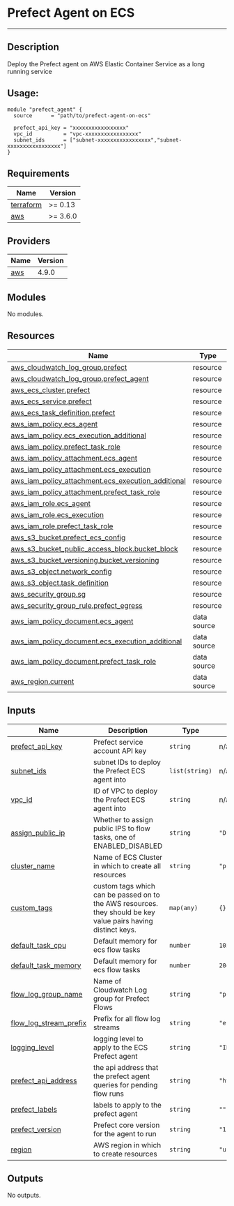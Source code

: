 # Prefect Agent on ECS

---

## Description

Deploy the Prefect agent on AWS Elastic Container Service as a long running service

## Usage:

```
module "prefect_agent" {
  source      = "path/to/prefect-agent-on-ecs"

  prefect_api_key = "xxxxxxxxxxxxxxxxx"
  vpc_id          = "vpc-xxxxxxxxxxxxxxxxx"
  subnet_ids      = ["subnet-xxxxxxxxxxxxxxxxx","subnet-xxxxxxxxxxxxxxxxx"]
}
```

<!-- BEGIN_TF_DOCS -->
## Requirements

| Name | Version |
|------|---------|
| <a name="requirement_terraform"></a> [terraform](#requirement\_terraform) | >= 0.13 |
| <a name="requirement_aws"></a> [aws](#requirement\_aws) | >= 3.6.0 |

## Providers

| Name | Version |
|------|---------|
| <a name="provider_aws"></a> [aws](#provider\_aws) | 4.9.0 |

## Modules

No modules.

## Resources

| Name | Type |
|------|------|
| [aws_cloudwatch_log_group.prefect](https://registry.terraform.io/providers/hashicorp/aws/latest/docs/resources/cloudwatch_log_group) | resource |
| [aws_cloudwatch_log_group.prefect_agent](https://registry.terraform.io/providers/hashicorp/aws/latest/docs/resources/cloudwatch_log_group) | resource |
| [aws_ecs_cluster.prefect](https://registry.terraform.io/providers/hashicorp/aws/latest/docs/resources/ecs_cluster) | resource |
| [aws_ecs_service.prefect](https://registry.terraform.io/providers/hashicorp/aws/latest/docs/resources/ecs_service) | resource |
| [aws_ecs_task_definition.prefect](https://registry.terraform.io/providers/hashicorp/aws/latest/docs/resources/ecs_task_definition) | resource |
| [aws_iam_policy.ecs_agent](https://registry.terraform.io/providers/hashicorp/aws/latest/docs/resources/iam_policy) | resource |
| [aws_iam_policy.ecs_execution_additional](https://registry.terraform.io/providers/hashicorp/aws/latest/docs/resources/iam_policy) | resource |
| [aws_iam_policy.prefect_task_role](https://registry.terraform.io/providers/hashicorp/aws/latest/docs/resources/iam_policy) | resource |
| [aws_iam_policy_attachment.ecs_agent](https://registry.terraform.io/providers/hashicorp/aws/latest/docs/resources/iam_policy_attachment) | resource |
| [aws_iam_policy_attachment.ecs_execution](https://registry.terraform.io/providers/hashicorp/aws/latest/docs/resources/iam_policy_attachment) | resource |
| [aws_iam_policy_attachment.ecs_execution_additional](https://registry.terraform.io/providers/hashicorp/aws/latest/docs/resources/iam_policy_attachment) | resource |
| [aws_iam_policy_attachment.prefect_task_role](https://registry.terraform.io/providers/hashicorp/aws/latest/docs/resources/iam_policy_attachment) | resource |
| [aws_iam_role.ecs_agent](https://registry.terraform.io/providers/hashicorp/aws/latest/docs/resources/iam_role) | resource |
| [aws_iam_role.ecs_execution](https://registry.terraform.io/providers/hashicorp/aws/latest/docs/resources/iam_role) | resource |
| [aws_iam_role.prefect_task_role](https://registry.terraform.io/providers/hashicorp/aws/latest/docs/resources/iam_role) | resource |
| [aws_s3_bucket.prefect_ecs_config](https://registry.terraform.io/providers/hashicorp/aws/latest/docs/resources/s3_bucket) | resource |
| [aws_s3_bucket_public_access_block.bucket_block](https://registry.terraform.io/providers/hashicorp/aws/latest/docs/resources/s3_bucket_public_access_block) | resource |
| [aws_s3_bucket_versioning.bucket_versioning](https://registry.terraform.io/providers/hashicorp/aws/latest/docs/resources/s3_bucket_versioning) | resource |
| [aws_s3_object.network_config](https://registry.terraform.io/providers/hashicorp/aws/latest/docs/resources/s3_object) | resource |
| [aws_s3_object.task_definition](https://registry.terraform.io/providers/hashicorp/aws/latest/docs/resources/s3_object) | resource |
| [aws_security_group.sg](https://registry.terraform.io/providers/hashicorp/aws/latest/docs/resources/security_group) | resource |
| [aws_security_group_rule.prefect_egress](https://registry.terraform.io/providers/hashicorp/aws/latest/docs/resources/security_group_rule) | resource |
| [aws_iam_policy_document.ecs_agent](https://registry.terraform.io/providers/hashicorp/aws/latest/docs/data-sources/iam_policy_document) | data source |
| [aws_iam_policy_document.ecs_execution_additional](https://registry.terraform.io/providers/hashicorp/aws/latest/docs/data-sources/iam_policy_document) | data source |
| [aws_iam_policy_document.prefect_task_role](https://registry.terraform.io/providers/hashicorp/aws/latest/docs/data-sources/iam_policy_document) | data source |
| [aws_region.current](https://registry.terraform.io/providers/hashicorp/aws/latest/docs/data-sources/region) | data source |

## Inputs

| Name | Description | Type | Default | Required |
|------|-------------|------|---------|:--------:|
| <a name="input_prefect_api_key"></a> [prefect\_api\_key](#input\_prefect\_api\_key) | Prefect service account API key | `string` | n/a | yes |
| <a name="input_subnet_ids"></a> [subnet\_ids](#input\_subnet\_ids) | subnet IDs to deploy the Prefect ECS agent into | `list(string)` | n/a | yes |
| <a name="input_vpc_id"></a> [vpc\_id](#input\_vpc\_id) | ID of VPC to deploy the Prefect ECS agent into | `string` | n/a | yes |
| <a name="input_assign_public_ip"></a> [assign\_public\_ip](#input\_assign\_public\_ip) | Whether to assign public IPS to flow tasks, one of ENABLED\_DISABLED | `string` | `"DISABLED"` | no |
| <a name="input_cluster_name"></a> [cluster\_name](#input\_cluster\_name) | Name of ECS Cluster in which to create all resources | `string` | `"prefect"` | no |
| <a name="input_custom_tags"></a> [custom\_tags](#input\_custom\_tags) | custom tags which can be passed on to the AWS resources. they should be key value pairs having distinct keys. | `map(any)` | `{}` | no |
| <a name="input_default_task_cpu"></a> [default\_task\_cpu](#input\_default\_task\_cpu) | Default memory for ecs flow tasks | `number` | `1024` | no |
| <a name="input_default_task_memory"></a> [default\_task\_memory](#input\_default\_task\_memory) | Default memory for ecs flow tasks | `number` | `2048` | no |
| <a name="input_flow_log_group_name"></a> [flow\_log\_group\_name](#input\_flow\_log\_group\_name) | Name of Cloudwatch Log group for Prefect Flows | `string` | `"prefect-flows"` | no |
| <a name="input_flow_log_stream_prefix"></a> [flow\_log\_stream\_prefix](#input\_flow\_log\_stream\_prefix) | Prefix for all flow log streams | `string` | `"ecs-prefect"` | no |
| <a name="input_logging_level"></a> [logging\_level](#input\_logging\_level) | logging level to apply to the ECS Prefect agent | `string` | `"INFO"` | no |
| <a name="input_prefect_api_address"></a> [prefect\_api\_address](#input\_prefect\_api\_address) | the api address that the prefect agent queries for pending flow runs | `string` | `"https://api.prefect.io"` | no |
| <a name="input_prefect_labels"></a> [prefect\_labels](#input\_prefect\_labels) | labels to apply to the prefect agent | `string` | `""` | no |
| <a name="input_prefect_version"></a> [prefect\_version](#input\_prefect\_version) | Prefect core version for the agent to run | `string` | `"1.2.0"` | no |
| <a name="input_region"></a> [region](#input\_region) | AWS region in which to create resources | `string` | `"us-east-1"` | no |

## Outputs

No outputs.
<!-- END_TF_DOCS -->